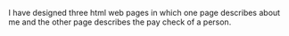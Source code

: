I have designed three html web pages in which one page describes about me and the other page describes the pay check of a person.
